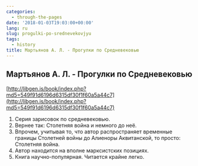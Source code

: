 ```yaml
---
categories:
  - through-the-pages
date: '2018-01-03T19:03:00+00:00'
lang: ru
slug: progulki-po-srednevekovjyu
tags:
  - history
title: Мартьянов А. Л. - Прогулки по Средневековью
---
```



## Мартьянов А. Л. - Прогулки по Средневековью

[http://libgen.is/book/index.php?md5=549f91d6196d6315df30f1f60a5a44c7](http://libgen.is/book/index.php?md5=549f91d6196d6315df30f1f60a5a44c7)  

<!--more-->

1. Серия зарисовок по средневековью.
2. Вернее так: Столетняя война и немного до неё.
3. Впрочем, учитывая то, что автор распространяет временные границы Столетней войны до Алиеноры Аквитанской, то просто: Столетняя война.
4. Автор находится на вполне марксистских позициях.
5. Книга научно-популярная. Читается крайне легко.
